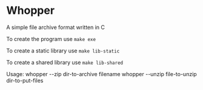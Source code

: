 # Whopper
A simple file archive format written in C

To create the program use `make exe`

To create a static library use `make lib-static`

To create a shared library use `make lib-shared`

Usage:
    whopper --zip dir-to-archive filename
    whopper --unzip file-to-unzip dir-to-put-files